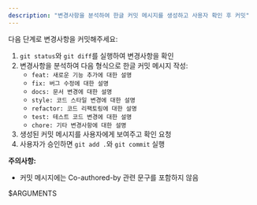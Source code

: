 ```yaml
---
description: "변경사항을 분석하여 한글 커밋 메시지를 생성하고 사용자 확인 후 커밋"
---
```


다음 단계로 변경사항을 커밋해주세요:

1. `git status`와 `git diff`를 실행하여 변경사항을 확인
2. 변경사항을 분석하여 다음 형식으로 한글 커밋 메시지 작성:
   - `feat: 새로운 기능 추가에 대한 설명`
   - `fix: 버그 수정에 대한 설명` 
   - `docs: 문서 변경에 대한 설명`
   - `style: 코드 스타일 변경에 대한 설명`
   - `refactor: 코드 리팩토링에 대한 설명`
   - `test: 테스트 코드 변경에 대한 설명`
   - `chore: 기타 변경사항에 대한 설명`
3. 생성된 커밋 메시지를 사용자에게 보여주고 확인 요청
4. 사용자가 승인하면 `git add .`와 `git commit` 실행

**주의사항:**
- 커밋 메시지에는 Co-authored-by 관련 문구를 포함하지 않음

$ARGUMENTS
